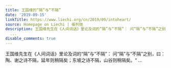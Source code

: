 ```yaml
---
title: 王国维的“隔”与“不隔”
date: '2019-09-15'
linkTitle: https://www.liechi.org/cn/2019/09/intoheart/
source: Homepage on Liechi | 張列弛
description: 王国维先生在《人间词话》里论及词的“隔”与“不隔”： 问“隔”与“不隔”之别，曰：陶、谢之诗不隔，延年则稍隔矣；东坡之诗不隔，山谷则稍隔矣。“
  ...
disable_comments: true
---
```

王国维先生在《人间词话》里论及词的“隔”与“不隔”： 问“隔”与“不隔”之别，曰：陶、谢之诗不隔，延年则稍隔矣；东坡之诗不隔，山谷则稍隔矣。“ ...